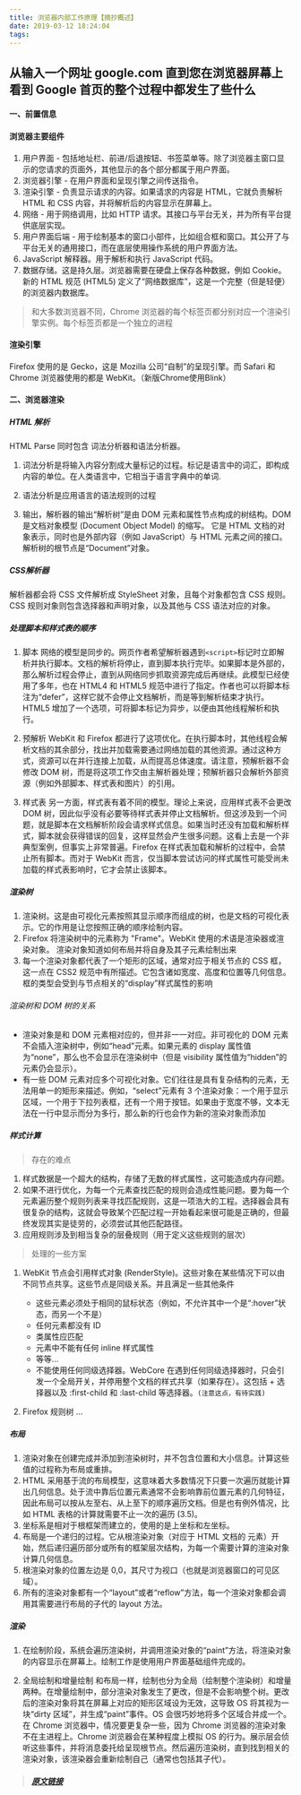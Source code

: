 ```yaml
---
title: 浏览器内部工作原理【摘抄概述】
date: 2019-03-12 18:24:04
tags: 
---
```



## 从输入一个网址 google.com 直到您在浏览器屏幕上看到 Google 首页的整个过程中都发生了些什么


#### 一、前置信息 
#### 浏览器主要组件

1. 用户界面 - 包括地址栏、前进/后退按钮、书签菜单等。除了浏览器主窗口显示的您请求的页面外，其他显示的各个部分都属于用户界面。
2. 浏览器引擎 - 在用户界面和呈现引擎之间传送指令。
3. 渲染引擎 - 负责显示请求的内容。如果请求的内容是 HTML，它就负责解析 HTML 和 CSS 内容，并将解析后的内容显示在屏幕上。
4. 网络 - 用于网络调用，比如 HTTP 请求。其接口与平台无关，并为所有平台提供底层实现。
5. 用户界面后端 - 用于绘制基本的窗口小部件，比如组合框和窗口。其公开了与平台无关的通用接口，而在底层使用操作系统的用户界面方法。
6. JavaScript 解释器。用于解析和执行 JavaScript 代码。
7. 数据存储。这是持久层。浏览器需要在硬盘上保存各种数据，例如 Cookie。新的 HTML 规范 (HTML5) 定义了“网络数据库”，这是一个完整（但是轻便）的浏览器内数据库。

> 和大多数浏览器不同，Chrome 浏览器的每个标签页都分别对应一个渲染引擎实例。每个标签页都是一个独立的进程


#### 渲染引擎

Firefox 使用的是 Gecko，这是 Mozilla 公司“自制”的呈现引擎。而 Safari 和 Chrome 浏览器使用的都是 WebKit。（新版Chrome使用Blink）

#### 二、浏览器渲染
##### HTML 解析

HTML Parse 同时包含 词法分析器和语法分析器。

1. 词法分析是将输入内容分割成大量标记的过程。标记是语言中的词汇，即构成内容的单位。在人类语言中，它相当于语言字典中的单词.
2. 语法分析是应用语言的语法规则的过程

3. 输出，解析器的输出“解析树”是由 DOM 元素和属性节点构成的树结构。DOM 是文档对象模型 (Document Object Model) 的缩写。
    它是 HTML 文档的对象表示，同时也是外部内容（例如 JavaScript）与 HTML 元素之间的接口。 
    解析树的根节点是“Document”对象。

##### CSS解析器

解析器都会将 CSS 文件解析成 StyleSheet 对象，且每个对象都包含 CSS 规则。CSS 规则对象则包含选择器和声明对象，以及其他与 CSS 语法对应的对象。



##### 处理脚本和样式表的顺序

1. 脚本
网络的模型是同步的。网页作者希望解析器遇到` <script> `标记时立即解析并执行脚本。文档的解析将停止，直到脚本执行完毕。如果脚本是外部的，那么解析过程会停止，直到从网络同步抓取资源完成后再继续。此模型已经使用了多年，也在 HTML4 和 HTML5 规范中进行了指定。作者也可以将脚本标注为“defer”，这样它就不会停止文档解析，而是等到解析结束才执行。HTML5 增加了一个选项，可将脚本标记为异步，以便由其他线程解析和执行。

2. 预解析
WebKit 和 Firefox 都进行了这项优化。在执行脚本时，其他线程会解析文档的其余部分，找出并加载需要通过网络加载的其他资源。通过这种方式，资源可以在并行连接上加载，从而提高总体速度。请注意，预解析器不会修改 DOM 树，而是将这项工作交由主解析器处理；预解析器只会解析外部资源（例如外部脚本、样式表和图片）的引用。

3. 样式表
另一方面，样式表有着不同的模型。理论上来说，应用样式表不会更改 DOM 树，因此似乎没有必要等待样式表并停止文档解析。但这涉及到一个问题，就是脚本在文档解析阶段会请求样式信息。如果当时还没有加载和解析样式，脚本就会获得错误的回复，这样显然会产生很多问题。这看上去是一个非典型案例，但事实上非常普遍。Firefox 在样式表加载和解析的过程中，会禁止所有脚本。而对于 WebKit 而言，仅当脚本尝试访问的样式属性可能受尚未加载的样式表影响时，它才会禁止该脚本。



##### 渲染树

1. 渲染树。这是由可视化元素按照其显示顺序而组成的树，也是文档的可视化表示。它的作用是让您按照正确的顺序绘制内容。
2. Firefox 将渲染树中的元素称为 "Frame"。WebKit 使用的术语是渲染器或渲染对象。 渲染对象知道如何布局并将自身及其子元素绘制出来
3. 每一个渲染对象都代表了一个矩形的区域，通常对应于相关节点的 CSS 框，这一点在 CSS2 规范中有所描述。它包含诸如宽度、高度和位置等几何信息。 框的类型会受到与节点相关的“display”样式属性的影响


###### 渲染树和 DOM 树的关系
*  渲染对象是和 DOM 元素相对应的，但并非一一对应。非可视化的 DOM 元素不会插入渲染树中，例如“head”元素。如果元素的 display 属性值为“none”，那么也不会显示在渲染树中（但是 visibility 属性值为“hidden”的元素仍会显示）。
*  有一些 DOM 元素对应多个可视化对象。它们往往是具有复杂结构的元素，无法用单一的矩形来描述。例如，“select”元素有 3 个渲染对象：一个用于显示区域，一个用于下拉列表框，还有一个用于按钮。如果由于宽度不够，文本无法在一行中显示而分为多行，那么新的行也会作为新的渲染对象而添加


##### 样式计算

> 存在的难点

1. 样式数据是一个超大的结构，存储了无数的样式属性，这可能造成内存问题。
2. 如果不进行优化，为每一个元素查找匹配的规则会造成性能问题。要为每一个元素遍历整个规则列表来寻找匹配规则，这是一项浩大的工程。选择器会具有很复杂的结构，这就会导致某个匹配过程一开始看起来很可能是正确的，但最终发现其实是徒劳的，必须尝试其他匹配路径。
3. 应用规则涉及到相当复杂的层叠规则（用于定义这些规则的层次）


> 处理的一些方案

1. WebKit 节点会引用样式对象 (RenderStyle)。这些对象在某些情况下可以由不同节点共享。这些节点是同级关系。并且满足一些其他条件
    * 这些元素必须处于相同的鼠标状态（例如，不允许其中一个是“:hover”状态，而另一个不是）
    * 任何元素都没有 ID
    * 类属性应匹配
    * 元素中不能有任何 inline 样式属性
    * 等等...
    * 不能使用任何同级选择器。WebCore 在遇到任何同级选择器时，只会引发一个全局开关，并停用整个文档的样式共享（如果存在）。这包括 + 选择器以及 :first-child 和 :last-child 等选择器。`(注意这点，有待实践)`

2. Firefox 规则树 ...


##### 布局

1. 渲染对象在创建完成并添加到渲染树时，并不包含位置和大小信息。计算这些值的过程称为布局或重排。
2. HTML 采用基于流的布局模型，这意味着大多数情况下只要一次遍历就能计算出几何信息。处于流中靠后位置元素通常不会影响靠前位置元素的几何特征，因此布局可以按从左至右、从上至下的顺序遍历文档。但是也有例外情况，比如 HTML 表格的计算就需要不止一次的遍历 (3.5)。
3. 坐标系是相对于根框架而建立的，使用的是上坐标和左坐标。
4. 布局是一个递归的过程。它从根渲染对象（对应于 HTML 文档的 <html> 元素）开始，然后递归遍历部分或所有的框架层次结构，为每一个需要计算的渲染对象计算几何信息。
5. 根渲染对象的位置左边是 0,0，其尺寸为视口（也就是浏览器窗口的可见区域）。
6. 所有的渲染对象都有一个“layout”或者“reflow”方法，每一个渲染对象都会调用其需要进行布局的子代的 layout 方法。



##### 渲染
1. 在绘制阶段，系统会遍历渲染树，并调用渲染对象的“paint”方法，将渲染对象的内容显示在屏幕上。绘制工作是使用用户界面基础组件完成的。

2. 全局绘制和增量绘制
和布局一样，绘制也分为全局（绘制整个渲染树）和增量两种。在增量绘制中，部分渲染对象发生了更改，但是不会影响整个树。更改后的渲染对象将其在屏幕上对应的矩形区域设为无效，这导致 OS 将其视为一块“dirty 区域”，并生成“paint”事件。OS 会很巧妙地将多个区域合并成一个。在 Chrome 浏览器中，情况要更复杂一些，因为 Chrome 浏览器的渲染对象不在主进程上。Chrome 浏览器会在某种程度上模拟 OS 的行为。展示层会侦听这些事件，并将消息委托给呈现根节点。然后遍历渲染树，直到找到相关的渲染对象，该渲染器会重新绘制自己（通常也包括其子代）。





> ##### [原文链接](https://dvajs.com/guide/getting-started.html#%E5%AE%9A%E4%B9%89-model) 